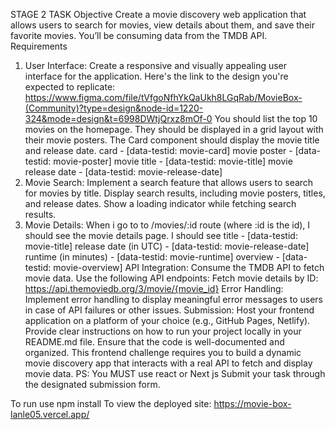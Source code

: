 STAGE 2 TASK
Objective
Create a movie discovery web application that allows users to search for movies, view details about them, and save their favorite movies. You’ll be consuming data from the TMDB API.
Requirements
1. User Interface:
Create a responsive and visually appealing user interface for the application. Here's the link to the design you're expected to replicate: https://www.figma.com/file/tVfgoNfhYkQaUkh8LGqRab/MovieBox-(Community)?type=design&node-id=1220-324&mode=design&t=6998DWtjQrxz8mOf-0
You should list the top 10 movies on the homepage.
They should be displayed in a grid layout with their movie posters.
The Card component should display the movie title and release date.
card - [data-testid: movie-card]
movie poster - [data-testid: movie-poster]
movie title - [data-testid: movie-title]
movie release date - [data-testid: movie-release-date]
2. Movie Search:
Implement a search feature that allows users to search for movies by title.
Display search results, including movie posters, titles, and release dates.
Show a loading indicator while fetching search results.
3. Movie Details:
When i go to to /movies/:id route (where :id is the id), I should see the movie details page.
I should see
title - [data-testid: movie-title]
release date (in UTC) - [data-testid: movie-release-date]
runtime (in minutes) - [data-testid: movie-runtime]
overview - [data-testid: movie-overview]
API Integration:
Consume the TMDB API to fetch movie data.
Use the following API endpoints:
Fetch movie details by ID: https://api.themoviedb.org/3/movie/{movie_id}
Error Handling:
Implement error handling to display meaningful error messages to users in case of API failures or other issues.
Submission:
Host your frontend application on a platform of your choice (e.g., GitHub Pages, Netlify).
Provide clear instructions on how to run your project locally in your README.md file.
Ensure that the code is well-documented and organized.
This frontend challenge requires you to build a dynamic movie discovery app that interacts with a real API to fetch and display movie data.
PS: You MUST use react or  Next js
Submit your task through the designated submission form.

To run use npm install
To view the deployed site: https://movie-box-lanle05.vercel.app/